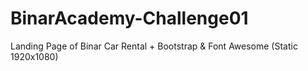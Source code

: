 # BinarAcademy-Challenge01
Landing Page of Binar Car Rental + Bootstrap  & Font Awesome (Static 1920x1080)
